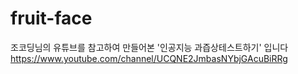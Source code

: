 # fruit-face
조코딩님의 유튜브를 참고하여 만들어본 '인공지능 과즙상테스트하기' 입니다
https://www.youtube.com/channel/UCQNE2JmbasNYbjGAcuBiRRg
